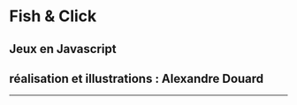 # Fish & Click
## Jeux en Javascript

## réalisation et illustrations : Alexandre Douard



___




